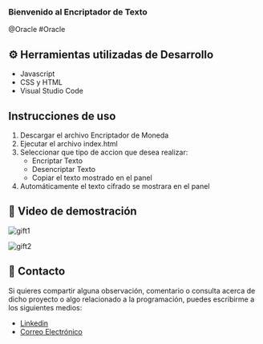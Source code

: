 ### Bienvenido al Encriptador de Texto
@Oracle #Oracle
## ⚙️ Herramientas utilizadas de Desarrollo
- Javascript
- CSS y HTML
- Visual Studio Code


##  Instrucciones de uso
1. Descargar el archivo Encriptador de Moneda
2. Ejecutar el archivo index.html
3. Seleccionar que tipo de accion que  desea realizar:
    - Encriptar Texto
    - Desencriptar Texto
    - Copiar el texto mostrado en el panel
4. Automáticamente el texto cifrado se mostrara en el panel

## 🎥 Video de demostración


![gift1](https://github.com/Comando562/Encriptador_Texto/assets/119273389/3b997389-098f-44f2-8968-60467e48ce46)

![gift2](https://github.com/Comando562/Encriptador_Texto/assets/119273389/a32376a7-8947-4904-ac5e-c2848b5abf5b)


## 👤 Contacto
Si quieres compartir alguna observación, comentario o consulta acerca de dicho proyecto o algo relacionado a la programación, puedes escribirme a los siguientes medios: 
- [Linkedin](https://www.linkedin.com/in/leonardo562/)
- [Correo Electrónico](mailto:leo.moya562@gmail.com)
